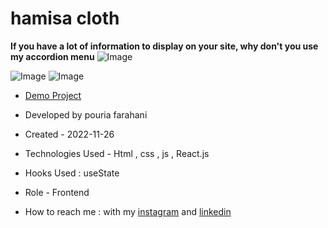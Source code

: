 # hamisa cloth

**If you have a lot of information to display on your site, why don't you use my accordion menu**
![Image](https://github.com/user-attachments/assets/4cb66ff0-209a-48c5-a487-6152379dff4d)

![Image](https://github.com/user-attachments/assets/b319096c-c654-4a2c-a162-09720dfabf54)
![Image](https://github.com/user-attachments/assets/ca9729c7-60f8-47a8-a163-331e1705f43b)


- [Demo Project](https://pouria-farahani-developer.github.io/Accordion-Menu-By-React/)

- Developed by pouria farahani

- Created - 2022-11-26

- Technologies Used - Html , css , js , React.js

- Hooks Used : useState 

- Role - Frontend

- How to reach me : with my [instagram](https://www.instagram.com/pouria_farahani_developer) and [linkedin](https://www.linkedin.com/in/pouria-farahani-developer)
